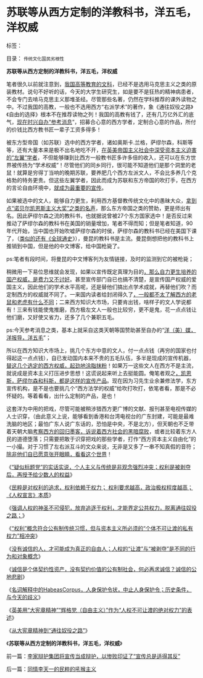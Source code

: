 # 苏联等从西方定制的洋教科书，洋五毛，洋权威

标签： 

目录： `传统文化国民劣根性`

**苏联等从西方定制的洋教科书，洋五毛，洋权威**

笔者很久以前就注意到，[我国高等教育的文科](../../../2010/6/24/中国哲学家泛滥成灾的原因.md)，已经不是选用马克思主义之类的原装教材。说句不好听的话，今天的大学生研究生，如是要不是狂热的精神病患者，不会专门去啃马克思主义那堆圣经。尽管那些名著，仍然在学科推荐的课外读物之中。不过我国的高教，一般也不选用西方“右派学术”的著作，象《通往奴役之路》《自由的选择》根本不在推荐读物之列！我国的高教有钱了，还有几万亿外汇的底气，[现在时兴自办“参考消息](../../../2009/10/10/定制民意出口转内销.md)”，招募合心意的西方学者，定制合心意的作品，所付的价钱比西方教书匠一辈子工资多得多！

被东方型帝国（如苏联）选中的西方学者，诸如奥斯卡.兰格，萨缪尔森，科斯等等，还有大量本来是极不出名地吃不开，[在英美帝国主义社会中深受资本主义迫害的“左翼”学者](../../../2012/4/6/妖魔化毛主席的，不见得是好东西.md)，不但能够赚到比西方一般教书匠多许多倍的收入，还可以在东方世界被传扬为“学术权威”！尽管他们的同乡同行，很可能不知道他们是那个洞里的老鼠！就算是穷得丁当响的晚期苏联，要养肥几个西方左派文人，不会比多养几个克格勃的特务更贵。但这些左翼学者，因此而成为苏联和东方帝国的吹打手，在西方的言论自由环境中，[就成为最重要的宣传](../../../2011/7/18/明确美式民主优越性，否定“全面西化”.md)。

如果被选中的文人，能够自力更生，利用西方基督教传统文化中的愚昧大众，[拿到点“诺贝尔凯恩斯主义大奖”之类的名声](../../../2011/10/7/诺贝尔奖的声誉塑造了新制度学派的权威.md)，那么东方帝国之类的赞助，更是师出有名。因此萨缪尔森之流的教科书，也就据说曾被27个东方国家选中！是否反过来推动了萨缪尔森的教科书在美国的销量增加，笔者不得而知；但是笔者知道，90年代开始，当中国也开始吹嘘萨缪尔森的时侯，萨缪尔森的教科书已经在美国下课了，（[类似的还有《全球通史](../../../2011/9/20/忽视远洋成本是历史学界普遍错误.md)》），曼昆的教科书是主流。曼昆倒想把他的教科书上推销到中国，但是他的中文博客，给中国枪毙了。

ps:笔者有段时间，将曼昆的中文博客列为友情链接，及时的监测到它的被枪毙；

稍微用一下易位思维就会发现，如果以宣传既定真理为目的[，那么自力更生培养的国产权威，是费力又不讨好](../../../2009/12/15/最要不得权威的经济学和权威的政治经济学.md)。甚至宣传部门自已也搞不清楚，是宣传国产权威的爱国主义，因此他们的学术水平高呢，还是替他们搞出点学术成就，再替他们吹？而定制西方的权威就不同了。一来国内读者给封闭得久了[，一般都不太了解西方的老鼠和老虎有什么不同](../../../2009/7/7/摆脱动物庄园里崇洋媚外的奴性思维.md)；二来西方知识大市场，只要肯出钱，啥样子的文人学说都有！三来有钱能使鬼推磨，西方极左文人一般也比较穷，更不是鬼，花一点点钱让他们磨，又好使又省力，还多了几个兼职五毛。

ps:今天参考消息之类，基本上就采自这类天朝等国赞助甚至自办的“[洋（美）媒，洋报导，洋五毛](../../../2009/7/7/客观看待海外人士看待中国不民主的观点.md)”；



所以在西方知识大市场上，挑几个东方中意的文人，付一点点钱（再穷的国家也付得起这一点点钱），自已发动国内本来不贵的五毛队伍，多半是现成的宣传机器，[替这几个选定的西方权威，起劲地涂脂抹粉](../../../2010/10/16/逻辑能力残缺令中国文化依赖权威；青睐洋权威；.md)！如果万一这些文人在西方不是主流，就说成是资本主义打压进步思想！这谎说起来听上去挺能圆。俺笔者观之[，凯恩斯，萨缪尔森和科斯，都是这样的宣传产品](../../../2011/2/20/御用定制的萨缪尔森分子.md)。现在因为习先生业余兼修法学，东方宣传机构，是不是也要挑几个“西方法学的权威”给吹打吹打，依笔者看，那是不必怀疑的。等着看看，出什么定制的产品，是也！

这套洋为中用的把戏，尽管可能被稍涉猎西方更广博的文献、报刊甚至电视传媒的人士识穿，（由此意义上说，能够看到香港和台湾电视台的广东封建，可能是最难洗脑的地区；最怕广东人说广东话的，恐怕是中央，不是北方），但天朝也不乏带着天朝大脑[考察西方的回归墨客，诉说着西方社会的黑暗腐败](../../../2012/8/23/细节理性主义的自导自演.md)，或者比较着东方人民的道德堕落；只需要把敢于识穿把戏的那些学者，打作“西方资本主义自由化”的一小撮。对于习惯了左右派互斗的文众来说，无非是又多了一串不知真假的音符；[除非他们自已愿意张开眼睛，看看这个世界](../../../2011/8/11/读书读报懂历史，学会旅游看世界.md)！

《[“疑似标题党”的实话实说，个人主义与传统是非观念强烈冲突；权利是被剥夺后，再授予给少数人的权益](../../../2013/9/13/权利是广泛被剥夺后，重新授予少数人的权益.md)》

《[民粹是对权利的追求，权利依赖于权力；
权利要求越高，政治极权程度越高； 《人权宣言》本质](../../../2013/9/13/权利一般指“封建权利”，维权者即血酬.md)》

《[强调人权的神圣不可侵犯，放弃追逐于权利，才能界定公共权力，脱离通往奴役之路；](../../../2013/9/13/彻底否定维权，才能把公共权力关进笼子.md)》

《[“权利”概念符合公有制传统习惯，但与资本主义所必须的“个体不可让渡的私有权力”相冲突](../../../2013/9/14/封建权利在人道主义的国家梦中不可避免地诞生.md)》

《[没有诚信的人，才可能成为真正的自由人；人权的“让渡”与“被剥夺”是不同的行为和对象概念](../../../2013/9/15/不让可渡的解义：&quot;没有诚信&quot;才可能成为真正的自由人.md)》

《[诚信是个体契约性资产，没有契约价值的公有制社会，何必再求诚信？诚信的公地悲剧](../../../2013/9/16/当指责中国人“没有诚信”成为普遍的正能量；.md)》

《[名词解释中的HabeasCorpus，人身保护令状，中止人身保护令；历史条件，与今天的歧义](../../../2013/9/17/HabeasCorpus及欧洲“保王党，君主派”的法理依据.md)》

《[英美用“大宪章精神”“辉格党（自由主义）”作为“人权不可让渡的绝对权力”的表述](../../../2013/9/18/英美的人道主义的信仰、伪善，乌托邦和通往奴役之路；.md)》

《[从大宪章精神到“通往奴役之路”](../../../2013/9/19/从“大宪章精神”到“通往奴役之路”.md)》

《**苏联等从西方定制的洋教科书，洋五毛，洋权威**》



前一篇：[李家辩护集团将宣传当成辩护，以惨败印证了“宣传总是适得其反”](../../../2013/10/1/李家辩护集团将宣传当成辩护，以惨败印证了“宣传总是适得其反”.md)

后一篇：[同情李天一的民粹的吼猴主义](../../../2013/10/2/同情李天一的民粹的吼猴主义.md)